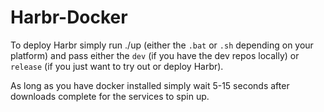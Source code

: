 # Harbr-Docker

To deploy Harbr simply run ./up (either the `.bat` or `.sh` depending on your platform) and pass either the `dev` (if you have the dev repos locally) or `release` (if you just want to try out or deploy Harbr).

As long as you have docker installed simply wait 5-15 seconds after downloads complete for the services to spin up.